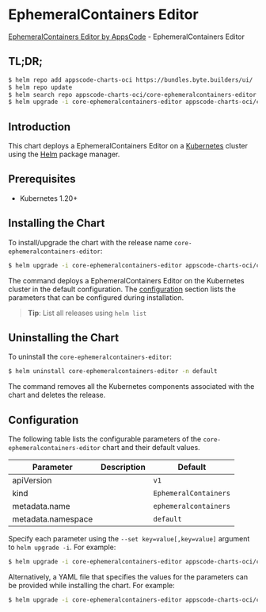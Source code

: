 # EphemeralContainers Editor

[EphemeralContainers Editor by AppsCode](https://appscode.com) - EphemeralContainers Editor

## TL;DR;

```bash
$ helm repo add appscode-charts-oci https://bundles.byte.builders/ui/
$ helm repo update
$ helm search repo appscode-charts-oci/core-ephemeralcontainers-editor --version=v0.6.0
$ helm upgrade -i core-ephemeralcontainers-editor appscode-charts-oci/core-ephemeralcontainers-editor -n default --create-namespace --version=v0.6.0
```

## Introduction

This chart deploys a EphemeralContainers Editor on a [Kubernetes](http://kubernetes.io) cluster using the [Helm](https://helm.sh) package manager.

## Prerequisites

- Kubernetes 1.20+

## Installing the Chart

To install/upgrade the chart with the release name `core-ephemeralcontainers-editor`:

```bash
$ helm upgrade -i core-ephemeralcontainers-editor appscode-charts-oci/core-ephemeralcontainers-editor -n default --create-namespace --version=v0.6.0
```

The command deploys a EphemeralContainers Editor on the Kubernetes cluster in the default configuration. The [configuration](#configuration) section lists the parameters that can be configured during installation.

> **Tip**: List all releases using `helm list`

## Uninstalling the Chart

To uninstall the `core-ephemeralcontainers-editor`:

```bash
$ helm uninstall core-ephemeralcontainers-editor -n default
```

The command removes all the Kubernetes components associated with the chart and deletes the release.

## Configuration

The following table lists the configurable parameters of the `core-ephemeralcontainers-editor` chart and their default values.

|     Parameter      | Description |             Default              |
|--------------------|-------------|----------------------------------|
| apiVersion         |             | <code>v1</code>                  |
| kind               |             | <code>EphemeralContainers</code> |
| metadata.name      |             | <code>ephemeralcontainers</code> |
| metadata.namespace |             | <code>default</code>             |


Specify each parameter using the `--set key=value[,key=value]` argument to `helm upgrade -i`. For example:

```bash
$ helm upgrade -i core-ephemeralcontainers-editor appscode-charts-oci/core-ephemeralcontainers-editor -n default --create-namespace --version=v0.6.0 --set apiVersion=v1
```

Alternatively, a YAML file that specifies the values for the parameters can be provided while
installing the chart. For example:

```bash
$ helm upgrade -i core-ephemeralcontainers-editor appscode-charts-oci/core-ephemeralcontainers-editor -n default --create-namespace --version=v0.6.0 --values values.yaml
```
